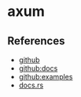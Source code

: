 # axum

## References

- [github](https://github.com/tokio-rs/axum)
- [github:docs](https://github.com/tokio-rs/axum/tree/main/axum/src/docs)
- [github:examples](https://github.com/tokio-rs/axum/tree/main/examples)
- [docs.rs](https://docs.rs/axum/latest/axum/)
